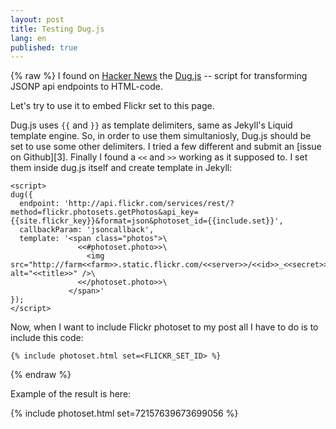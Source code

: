 ```yaml
---
layout: post
title: Testing Dug.js
lang: en
published: true
---
```

{% raw %}
I found on [Hacker News][1] the [Dug.js][2] -- script for transforming JSONP api endpoints to HTML-code.

Let's try to use it to embed Flickr set to this page.

Dug.js uses `{{` and `}}` as template delimiters, same as Jekyll's Liquid template engine. So, in order to use them simultaniosly, Dug.js should be set to use some other delimiters. I tried a few different and submit an [issue on Github][3]. Finally I found a `<<` and `>>` working as it supposed to. I set them inside dug.js itself and create template in Jekyll:

    <script>
    dug({
      endpoint: 'http://api.flickr.com/services/rest/?method=flickr.photosets.getPhotos&api_key={{site.flickr_key}}&format=json&photoset_id={{include.set}}',
      callbackParam: 'jsoncallback',
      template: '<span class="photos">\
                   <<#photoset.photo>>\
                     <img src="http://farm<<farm>>.static.flickr.com/<<server>>/<<id>>_<<secret>>.jpg" alt="<<title>>" />\
                   <</photoset.photo>>\
                 </span>'
    });
    </script>

Now, when I want to include Flickr photoset to my post all I have to do is to include this code:

    {% include photoset.html set=<FLICKR_SET_ID> %}
    
{% endraw %}

Example of the result is here:

{% include photoset.html set=72157639673699056 %}

[1]: https://news.ycombinator.com/item?id=7230411
[2]: http://rog.ie/blog/dugjs-a-jsonp-to-html-script
